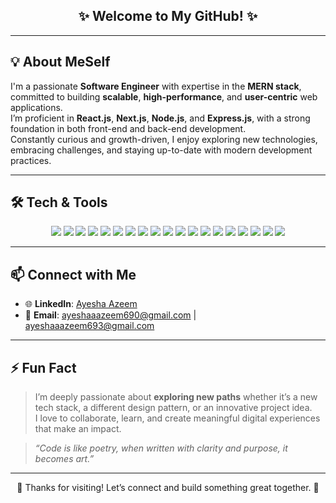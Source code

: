 <h2 align="center">✨ Welcome to My GitHub! ✨</h2>

---

## 💡 About MeSelf

I'm a passionate **Software Engineer** with expertise in the **MERN stack**, committed to building **scalable**, **high-performance**, and **user-centric** web applications.  
I’m proficient in **React.js**, **Next.js**, **Node.js**, and **Express.js**, with a strong foundation in both front-end and back-end development.  
Constantly curious and growth-driven, I enjoy exploring new technologies, embracing challenges, and staying up-to-date with modern development practices.

---

## 🛠️ Tech & Tools

<p align="center">
  <img src="https://img.shields.io/badge/HTML5-E34F26?style=flat&logo=html5&logoColor=white" />
  <img src="https://img.shields.io/badge/CSS3-1572B6?style=flat&logo=css3&logoColor=white" />
  <img src="https://img.shields.io/badge/JavaScript-F7DF1E?style=flat&logo=javascript&logoColor=black" />
  <img src="https://img.shields.io/badge/React-61DAFB?style=flat&logo=react&logoColor=black" />
  <img src="https://img.shields.io/badge/Redux-764ABC?style=flat&logo=redux&logoColor=white" />
  <img src="https://img.shields.io/badge/Next.js-000000?style=flat&logo=next.js&logoColor=white" />
  <img src="https://img.shields.io/badge/Node.js-339933?style=flat&logo=node.js&logoColor=white" />
  <img src="https://img.shields.io/badge/Express.js-000000?style=flat&logo=express&logoColor=white" />
  <img src="https://img.shields.io/badge/MongoDB-47A248?style=flat&logo=mongodb&logoColor=white" />
  <img src="https://img.shields.io/badge/PostgreSQL-4169E1?style=flat&logo=postgresql&logoColor=white" />
  <img src="https://img.shields.io/badge/Mongoose-880000?style=flat&logo=mongoose&logoColor=white" />
  <img src="https://img.shields.io/badge/Firebase-FFCA28?style=flat&logo=firebase&logoColor=black" />
  <img src="https://img.shields.io/badge/Tailwind_CSS-38B2AC?style=flat&logo=tailwind-css&logoColor=white" />
  <img src="https://img.shields.io/badge/Bootstrap-563D7C?style=flat&logo=bootstrap&logoColor=white" />
  <img src="https://img.shields.io/badge/Material_UI-0081CB?style=flat&logo=mui&logoColor=white" />
  <img src="https://img.shields.io/badge/Vue.js-4FC08D?style=flat&logo=vue.js&logoColor=white" />
  <img src="https://img.shields.io/badge/Figma-F24E1E?style=flat&logo=figma&logoColor=white" />
  <img src="https://img.shields.io/badge/Git-F05032?style=flat&logo=git&logoColor=white" />
  <img src="https://img.shields.io/badge/Postman-FF6C37?style=flat&logo=postman&logoColor=white" />
</p>

---

## 📫 Connect with Me

- 🌐 **LinkedIn**: [Ayesha Azeem](https://www.linkedin.com/in/ayesha-azeem-910993249/)
- 📧 **Email**: [ayeshaaazeem690@gmail.com](mailto:ayeshaaazeem690@gmail.com) | [ayeshaaazeem693@gmail.com](mailto:ayeshaaazeem693@gmail.com)

---

## ⚡ Fun Fact

> I’m deeply passionate about **exploring new paths** whether it’s a new tech stack, a different design pattern, or an innovative project idea.  
> I love to collaborate, learn, and create meaningful digital experiences that make an impact.

> _“Code is like poetry,  when written with clarity and purpose, it becomes art.”_

---

<p align="center">
  🌟 Thanks for visiting! Let’s connect and build something great together. 🌟
</p>
